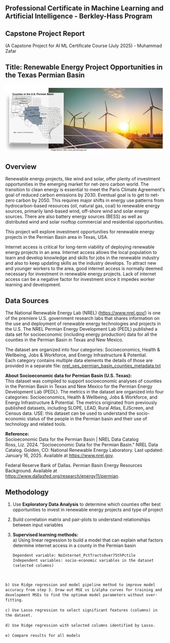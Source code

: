 ## Professional Certificate in Machine Learning and Artificial Intelligence - Berkley-Hass Program
## Capstone Project Report
(A Capstone Project for AI ML Certificate Course (July 2025) - Muhammad Zafar

## Title: Renewable Energy Project Opportunities in the Texas Permian Basin

![text](images/project_header_image.png)

Overview 
--------
Renewable energy projects, like wind and solar, offer plenty of investment opportunities in the emerging market for net-zero carbon world. The transition to clean energy is essential to meet the Paris Climate Agreement's goal of reduced carbon emissions by 2030. Eventual goal is to get to net-zero carbon by 2050. This requires major shifts in energy use patterns from hydrocarbon-based resources (oil, natural gas, coal) to renewable energy sources, primarily land-based wind, off-shore wind and solar energy sources. There are also battery energy sources (BESS) as well as distributed wind and solar rooftop commercial and residential opportunities.

This project will explore investment opportunities for renewable energy projects in the Permian Basin area in Texas, USA.

Internet access is critical for long-term viability of deploying renewable energy projects in an area. Internet access allows the local population to learn and develop knowledge and skills for jobs in the renewable industry and also to keep updating skills as the industry develops. To attract new and younger workers to the area, good internet access is normally deemed necessary for investment in renewable energy projects. Lack of internet access can be a negative factor for investment since it impedes worker learning and development.



Data Sources
-------------
The National Renewable Energy Lab (NREL) (https://www.nrel.gov/) is one of the premiere U.S. government research labs that shares information on the use and deployment of renewable energy technologies and projects in the U.S. The NREL Permian Energy Development Lab (PEDL) published a data set for socioeconomic (including energy production) data for all the counties in the Permian Basin in Texas and New Mexico.

The dataset are organized into four categories: Socioeconomics, Health & Wellbeing, Jobs & Workforce, and Energy Infrastructure & Potential.  
Each category contains multiple data elements the details of those are provided in a separate file: [nrel_ses_permian_basin_counties_metadata.txt](data/nrel_ses_permian_basin_counties_metadata.txt)


**About Socioeconomic data for Permian Basin (U.S. Texas):**  
This dataset was compiled to support socioeconomic analyses of counties in the Permian Basin in Texas and New Mexico for the Permian Energy Development Lab (PEDL). The metrics in the dataset are organized into four categories: Socioeconomics, Health & Wellbeing, Jobs & Workforce, and Energy Infrastructure & Potential. The metrics originated from previously published datasets, including SLOPE, LEAD, Rural Atlas, EJScreen, and Census data.
USE: this dataset can be used to understand the socio-economic status of the people in the Permian basin and their use of technology and related tools.

**Reference:**  
Socioeconomic Data for the Permian Basin | NREL Data Catalog  
Ross, Liz. 2024. "Socioeconomic Data for the Permian Basin." NREL Data Catalog. Golden, CO: National Renewable Energy Laboratory. Last updated: January 16, 2025. Available at https://www.nrel.gov.

Federal Reserve Bank of Dallas. Permian Basin Energy Resources Background. Available at https://www.dallasfed.org/research/energy11/permian.
<br>


Methodology
------------
1) Use **Exploratory Data Analysis** to determine which counties offer best opportunities to invest in renewable energy projects and type of project

2) Build correlation matrix and pair-plots to understand relationships between input variables

3) **Supervised learning methods:** \
    a) Using linear regression to build a model that can explain what factors determine internet access in a county in the Permian basin 
    
       Dependent variable: NoInternet_PctTractsOver75thPctile
       Independent variables: socio-economic variables in the dataset  (selected columns)
<br>  

    b) Use Ridge regression and model pipeline method to improve model accuracy from step 3. Draw out MSE vs 1/alpha curves for training and development MSEs to find the optimum model parameters without over-fitting. 
    
    c) Use Lasso regression to select significant features (columns) in the dataset.

    d) Use Ridge regression with selected columns identified by Lasso.
    
    e) Compare results for all models
<br>
<br>


